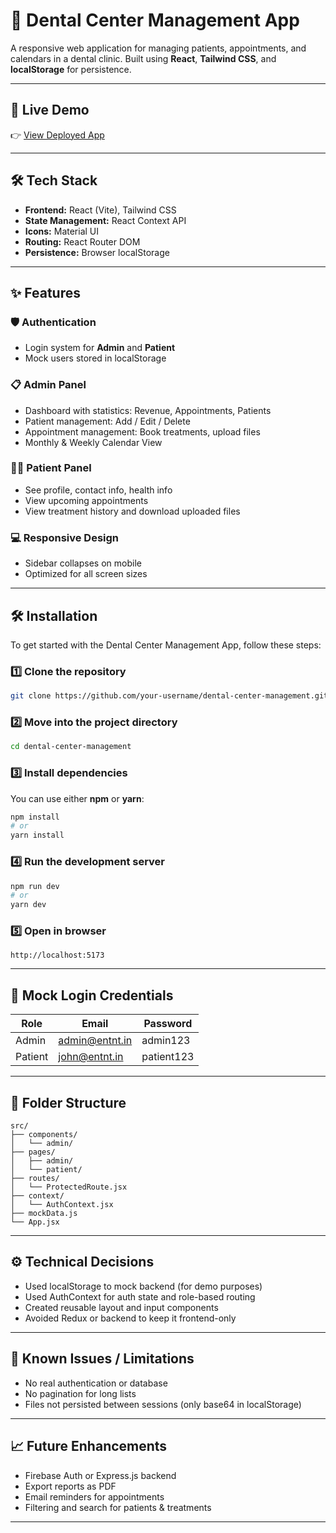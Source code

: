 # 🦷 Dental Center Management App

A responsive web application for managing patients, appointments, and calendars in a dental clinic. Built using **React**, **Tailwind CSS**, and **localStorage** for persistence.

---

## 🚀 Live Demo
👉 [View Deployed App](https://melodious-daffodil-b0eb06.netlify.app/)

---

## 🛠️ Tech Stack

- **Frontend:** React (Vite), Tailwind CSS
- **State Management:** React Context API
- **Icons:** Material UI
- **Routing:** React Router DOM
- **Persistence:** Browser localStorage

---

## ✨ Features

### 🛡️ Authentication
- Login system for **Admin** and **Patient**
- Mock users stored in localStorage

### 📋 Admin Panel
- Dashboard with statistics: Revenue, Appointments, Patients
- Patient management: Add / Edit / Delete
- Appointment management: Book treatments, upload files
- Monthly & Weekly Calendar View

### 🧑‍⚕️ Patient Panel
- See profile, contact info, health info
- View upcoming appointments
- View treatment history and download uploaded files

### 💻 Responsive Design
- Sidebar collapses on mobile
- Optimized for all screen sizes

---

## 🛠️ Installation

To get started with the Dental Center Management App, follow these steps:

### 1️⃣ Clone the repository
```bash
git clone https://github.com/your-username/dental-center-management.git
```

### 2️⃣ Move into the project directory
```bash
cd dental-center-management
```

### 3️⃣ Install dependencies
You can use either **npm** or **yarn**:
```bash
npm install
# or
yarn install
```

### 4️⃣ Run the development server
```bash
npm run dev
# or
yarn dev
```

### 5️⃣ Open in browser
```
http://localhost:5173
```

---

## 🔐 Mock Login Credentials

| Role    | Email             | Password     |
|---------|------------------|--------------|
| Admin   | admin@entnt.in   | admin123     |
| Patient | john@entnt.in    | patient123   |

---

## 📁 Folder Structure

```text
src/
├── components/
│   └── admin/
├── pages/
│   ├── admin/
│   └── patient/
├── routes/
│   └── ProtectedRoute.jsx
├── context/
│   └── AuthContext.jsx
├── mockData.js
└── App.jsx
```

---

## ⚙️ Technical Decisions

- Used localStorage to mock backend (for demo purposes)
- Used AuthContext for auth state and role-based routing
- Created reusable layout and input components
- Avoided Redux or backend to keep it frontend-only

---

## 🧠 Known Issues / Limitations

- No real authentication or database
- No pagination for long lists
- Files not persisted between sessions (only base64 in localStorage)

---

## 📈 Future Enhancements

- Firebase Auth or Express.js backend
- Export reports as PDF
- Email reminders for appointments
- Filtering and search for patients & treatments

---


